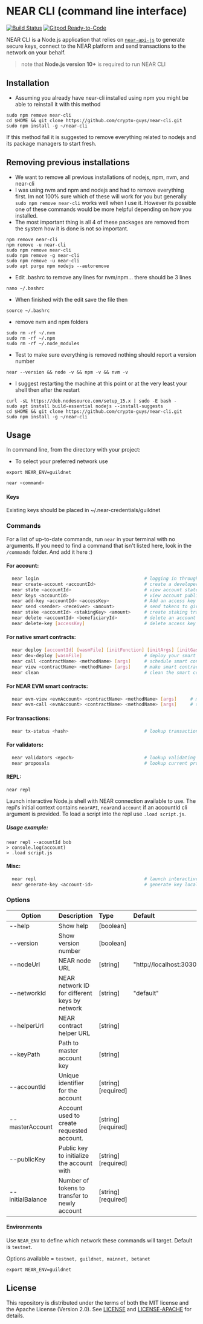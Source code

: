 # NEAR CLI (command line interface)

[![Build Status](https://travis-ci.com/near/near-cli.svg?branch=master)](https://travis-ci.com/near/near-cli)
[![Gitpod Ready-to-Code](https://img.shields.io/badge/Gitpod-Ready--to--Code-blue?logo=gitpod)](https://gitpod.io/#https://github.com/near/near-cli) 

NEAR CLI is a Node.js application that relies on [`near-api-js`](https://github.com/near/near-api-js) to generate secure keys, connect to the NEAR platform and send transactions to the network on your behalf.

> note that **Node.js version 10+** is required to run NEAR CLI

## Installation

- Assuming you already have near-cli installed using npm you might be able to reinstall it with this method
```
sudo npm remove near-cli
cd $HOME && git clone https://github.com/crypto-guys/near-cli.git
sudo npm install -g ~/near-cli
```

If this method fail it is suggested to remove everything related to nodejs and its package managers to start fresh.

## Removing previous installations

- We want to remove all previous installations of nodejs, npm, nvm, and near-cli 
- I was using nvm and npm and nodejs and had to remove everything first. Im not 100% sure which of these will work for you but generally ```sudo npm remove near-cli``` works well when I use it. However its possible one of these commands would be more helpful depending on how you installed.
- The most important thing is all 4 of these packages are removed from the system how it is done is not so important.
```
npm remove near-cli
npm remove -u near-cli
sudo npm remove near-cli
sudo npm remove -g near-cli
sudo npm remove -u near-cli
sudo apt purge npm nodejs --autoremove
```

- Edit .bashrc to remove any lines for nvm/npm... there should be 3 lines
```
nano ~/.bashrc
```
- When finished with the edit save the file then
```
source ~/.bashrc
```

- remove nvm and npm folders
```
sudo rm -rf ~/.nvm
sudo rm -rf ~/.npm
sudo rm -rf ~/.node_modules
```

- Test to make sure everything is removed nothing should report a version number
```
near --version && node -v && npm -v && nvm -v 
```

- I suggest restarting the machine at this point or at the very least your shell then after the restart
```
curl -sL https://deb.nodesource.com/setup_15.x | sudo -E bash -
sudo apt install build-essential nodejs --install-suggests
cd $HOME && git clone https://github.com/crypto-guys/near-cli.git
sudo npm install -g ~/near-cli
```

## Usage

In command line, from the directory with your project:

- To select your preferred network use

```export NEAR_ENV=guildnet```

```bash
near <command>
```
#### Keys

Existing keys should be placed in ~/.near-credentials/guildnet 

### Commands

For a list of up-to-date commands, run `near` in your terminal with no arguments. If you need to find a command that isn't listed here, look in the `/commands` folder.  And add it here :)

#### For account:
```bash
  near login                                       # logging in through NEAR protocol wallet
  near create-account <accountId>                  # create a developer account with --masterAccount (required), publicKey and initialBalance
  near state <accountId>                           # view account state
  near keys <accountId>                            # view account public keys
  near add-key <accountId> <accessKey>             # Add an access key to given account
  near send <sender> <receiver> <amount>           # send tokens to given receiver
  near stake <accountId> <stakingKey> <amount>     # create staking transaction (stakingKey is base58 encoded)
  near delete <accountId> <beneficiaryId>          # delete an account and transfer funds to beneficiary account
  near delete-key [accessKey]                      # delete access key
```

#### For native smart contracts:
```bash
  near deploy [accountId] [wasmFile] [initFunction] [initArgs] [initGas] [initDeposit]  # deploy your smart contract
  near dev-deploy [wasmFile]                       # deploy your smart contract using temporary account (TestNet only)
  near call <contractName> <methodName> [args]     # schedule smart contract call which can modify state
  near view <contractName> <methodName> [args]     # make smart contract call which can view state
  near clean                                       # clean the smart contract build locally (remove ./out )
```

#### For NEAR EVM smart contracts:
```bash
  near evm-view <evmAccount> <contractName> <methodName> [args]     # make an EVM smart contract call which can view state
  near evm-call <evmAccount> <contractName> <methodName> [args]     # schedule an EVM smart contract call which can modify state
```

#### For transactions:
```bash
  near tx-status <hash>                            # lookup transaction status by hash
```

#### For validators:
```bash
  near validators <epoch>                          # lookup validating nodes by epoch(or "current", "next")
  near proposals                                   # lookup current proposals
```

#### REPL:

```
near repl
```

Launch interactive Node.js shell with NEAR connection available to use. The repl's initial context contains `nearAPI`, `near`and `account` if an accountId cli argument is provided. To load a script into the repl use  `.load script.js`.

##### Usage example:
```
near repl --acountId bob
> console.log(account)
> .load script.js
```

#### Misc:

```bash
  near repl                                        # launch interactive Node.js shell with NEAR connection available to use
  near generate-key <account-id>                   # generate key locally (Note: this does not create another access key automatically)
```

### Options

| Option                    | Description                                   | Type      | Default               |
| --------------------------|:----------------------------------------------| :---------|:----------------------|
| --help                    | Show help                                     | [boolean] |                       |
| --version                 | Show version number                           | [boolean] |                       |
| --nodeUrl                 | NEAR node URL                                 | [string]  |"http://localhost:3030"|
| --networkId               | NEAR network ID for different keys by network | [string]  |"default"              |
| --helperUrl               | NEAR contract helper URL                      | [string]  |                       |
| --keyPath                 | Path to master account key                    | [string]  |                       |
| --accountId               | Unique identifier for the account             | [string]  [required]|             |
| --masterAccount           | Account used to create requested account.     | [string]  [required]|             |
| --publicKey               | Public key to initialize the account with     | [string]  [required]|             |
| --initialBalance          | Number of tokens to transfer to newly account | [string]  [required]|             |

#### Environments

Use `NEAR_ENV` to define which network these commands will target. Default is `testnet`. 

Options available = `testnet, guildnet, mainnet, betanet`
```
export NEAR_ENV=guildnet
```

## License
This repository is distributed under the terms of both the MIT license and the Apache License (Version 2.0).
See [LICENSE](LICENSE) and [LICENSE-APACHE](LICENSE-APACHE) for details.
